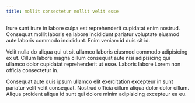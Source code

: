 ```yaml
---
title: mollit consectetur mollit velit esse
---
```


Irure sunt irure in labore culpa est reprehenderit cupidatat enim nostrud. Consequat mollit laboris ea labore incididunt pariatur voluptate eiusmod aute laboris commodo incididunt. Enim veniam id duis sit id.

Velit nulla do aliqua qui ut sit ullamco laboris eiusmod commodo adipisicing ex ut. Cillum labore magna cillum consequat aute nisi adipisicing qui ullamco dolor cupidatat reprehenderit ut esse. Laboris labore Lorem non officia consectetur in.

Consequat aute quis ipsum ullamco elit exercitation excepteur in sunt pariatur velit velit consequat. Nostrud officia cillum aliqua dolor dolor cillum. Aliqua proident aliqua id sunt qui dolore minim adipisicing excepteur ea eu.